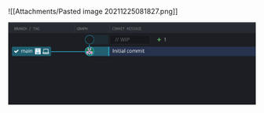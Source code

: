 ![[Attachments/Pasted image 20211225081827.png]]

![](Attachments/Pasted%20image%2020211225082126.png)
